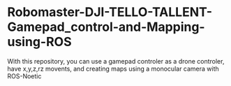 # Robomaster-DJI-TELLO-TALLENT-Gamepad_control-and-Mapping-using-ROS
With this repository, you can use a gamepad controler as a drone controler, have x,y,z,rz movents, and creating maps using a monocular camera with ROS-Noetic
